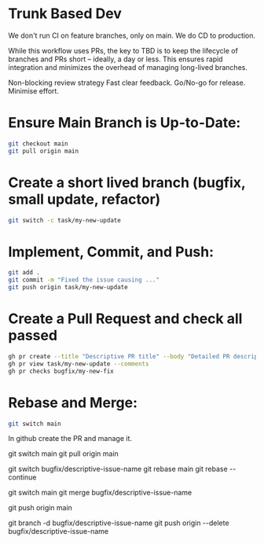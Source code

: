 # Trunk Based Dev

We don't run CI on feature branches, only on main.
We do CD to production.

While this workflow uses PRs, the key to TBD is to keep the lifecycle of branches and PRs short – ideally, a day or less. This ensures rapid integration and minimizes the overhead of managing long-lived branches.

Non-blocking review strategy
Fast clear feedback.
Go/No-go for release.
Minimise effort.

# Ensure Main Branch is Up-to-Date:

```sh
git checkout main
git pull origin main
```

# Create a short lived branch (bugfix, small update, refactor)

```sh
git switch -c task/my-new-update
```

# Implement, Commit, and Push:

```sh
git add .
git commit -m "Fixed the issue causing ..."
git push origin task/my-new-update
```

# Create a Pull Request and check all passed

```sh
gh pr create --title "Descriptive PR title" --body "Detailed PR description."
gh pr view task/my-new-update --comments
gh pr checks bugfix/my-new-fix
```

# Rebase and Merge:

```sh
git switch main

```

In github create the PR and manage it.

git switch main
git pull origin main

git switch bugfix/descriptive-issue-name
git rebase main
git rebase --continue

git switch main
git merge bugfix/descriptive-issue-name

git push origin main

git branch -d bugfix/descriptive-issue-name
git push origin --delete bugfix/descriptive-issue-name

```

```
